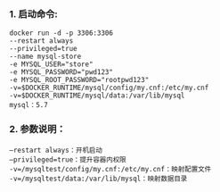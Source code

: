 ### 1. 启动命令:

    docker run -d -p 3306:3306 
    --restart always 
    --privileged=true
    --name mysql-store
    -e MYSQL_USER="store" 
    -e MYSQL_PASSWORD="pwd123" 
    -e MYSQL_ROOT_PASSWORD="rootpwd123"
    -v=$DOCKER_RUNTIME/mysql/config/my.cnf:/etc/my.cnf 
    -v=$DOCKER_RUNTIME/mysql/data:/var/lib/mysql 
    mysql：5.7


### 2. 参数说明：

    –restart always：开机启动
    –privileged=true：提升容器内权限
    -v=/mysqltest/config/my.cnf:/etc/my.cnf：映射配置文件
    -v=/mysqltest/data:/var/lib/mysql：映射数据目录


